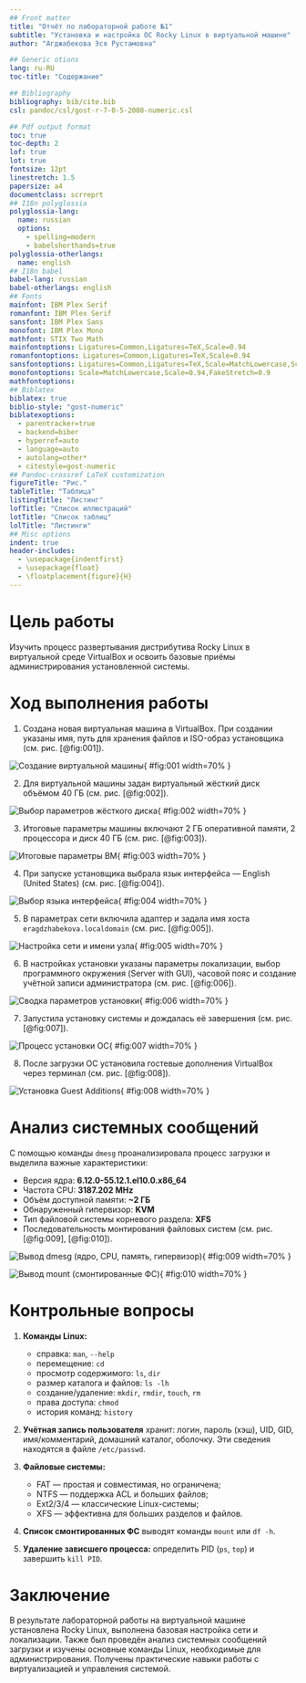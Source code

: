 ```yaml
---
## Front matter
title: "Отчёт по лабораторной работе №1"
subtitle: "Установка и настройка ОС Rocky Linux в виртуальной машине"
author: "Агджабекова Эся Рустамовна"

## Generic otions
lang: ru-RU
toc-title: "Содержание"

## Bibliography
bibliography: bib/cite.bib
csl: pandoc/csl/gost-r-7-0-5-2008-numeric.csl

## Pdf output format
toc: true
toc-depth: 2
lof: true
lot: true
fontsize: 12pt
linestretch: 1.5
papersize: a4
documentclass: scrreprt
## I18n polyglossia
polyglossia-lang:
  name: russian
  options:
    - spelling=modern
    - babelshorthands=true
polyglossia-otherlangs:
  name: english
## I18n babel
babel-lang: russian
babel-otherlangs: english
## Fonts
mainfont: IBM Plex Serif
romanfont: IBM Plex Serif
sansfont: IBM Plex Sans
monofont: IBM Plex Mono
mathfont: STIX Two Math
mainfontoptions: Ligatures=Common,Ligatures=TeX,Scale=0.94
romanfontoptions: Ligatures=Common,Ligatures=TeX,Scale=0.94
sansfontoptions: Ligatures=Common,Ligatures=TeX,Scale=MatchLowercase,Scale=0.94
monofontoptions: Scale=MatchLowercase,Scale=0.94,FakeStretch=0.9
mathfontoptions:
## Biblatex
biblatex: true
biblio-style: "gost-numeric"
biblatexoptions:
  - parentracker=true
  - backend=biber
  - hyperref=auto
  - language=auto
  - autolang=other*
  - citestyle=gost-numeric
## Pandoc-crossref LaTeX customization
figureTitle: "Рис."
tableTitle: "Таблица"
listingTitle: "Листинг"
lofTitle: "Список иллюстраций"
lotTitle: "Список таблиц"
lolTitle: "Листинги"
## Misc options
indent: true
header-includes:
  - \usepackage{indentfirst}
  - \usepackage{float}
  - \floatplacement{figure}{H}
---
```


# Цель работы

Изучить процесс развертывания дистрибутива Rocky Linux в виртуальной среде VirtualBox и освоить базовые приёмы администрирования установленной системы.

# Ход выполнения работы

1. Создана новая виртуальная машина в VirtualBox. При создании указаны имя, путь для хранения файлов и ISO-образ установщика (см. рис. [@fig:001]).

![Создание виртуальной машины](image/01.png){ #fig:001 width=70% }

2. Для виртуальной машины задан виртуальный жёсткий диск объёмом 40 ГБ (см. рис. [@fig:002]).

![Выбор параметров жёсткого диска](image/02.png){ #fig:002 width=70% }

3. Итоговые параметры машины включают 2 ГБ оперативной памяти, 2 процессора и диск 40 ГБ (см. рис. [@fig:003]).

![Итоговые параметры ВМ](image/03.png){ #fig:003 width=70% }

4. При запуске установщика выбрала язык интерфейса — English (United States) (см. рис. [@fig:004]).

![Выбор языка интерфейса](image/04.png){ #fig:004 width=70% }

5. В параметрах сети включила адаптер и задала имя хоста `eragdzhabekova.localdomain` (см. рис. [@fig:005]).

![Настройка сети и имени узла](image/05.png){ #fig:005 width=70% }

6. В настройках установки указаны параметры локализации, выбор программного окружения (Server with GUI), часовой пояс и создание учётной записи администратора (см. рис. [@fig:006]).

![Сводка параметров установки](image/06.png){ #fig:006 width=70% }

7. Запустила установку системы и дождалась её завершения (см. рис. [@fig:007]).

![Процесс установки ОС](image/07.png){ #fig:007 width=70% }

8. После загрузки ОС установила гостевые дополнения VirtualBox через терминал (см. рис. [@fig:008]).

![Установка Guest Additions](image/08.png){ #fig:008 width=70% }

# Анализ системных сообщений

С помощью команды `dmesg` проанализировала процесс загрузки и выделила важные характеристики:

- Версия ядра: **6.12.0-55.12.1.el10.0.x86_64**
- Частота CPU: **3187.202 MHz**
- Объём доступной памяти: **~2 ГБ**
- Обнаруженный гипервизор: **KVM**
- Тип файловой системы корневого раздела: **XFS**
- Последовательность монтирования файловых систем (см. рис. [@fig:009], [@fig:010]).

![Вывод dmesg (ядро, CPU, память, гипервизор)](image/09.png){ #fig:009 width=70% }

![Вывод mount (смонтированные ФС)](image/10.png){ #fig:010 width=70% }

# Контрольные вопросы

1. **Команды Linux:**
   - справка: `man`, `--help`
   - перемещение: `cd`
   - просмотр содержимого: `ls`, `dir`
   - размер каталога и файлов: `ls -lh`
   - создание/удаление: `mkdir`, `rmdir`, `touch`, `rm`
   - права доступа: `chmod`
   - история команд: `history`

2. **Учётная запись пользователя** хранит: логин, пароль (хэш), UID, GID, имя/комментарий, домашний каталог, оболочку. Эти сведения находятся в файле `/etc/passwd`.

3. **Файловые системы:**
   - FAT — простая и совместимая, но ограничена;
   - NTFS — поддержка ACL и больших файлов;
   - Ext2/3/4 — классические Linux-системы;
   - XFS — эффективна для больших разделов и файлов.

4. **Список смонтированных ФС** выводят команды `mount` или `df -h`.

5. **Удаление зависшего процесса:** определить PID (`ps`, `top`) и завершить `kill PID`.

# Заключение

В результате лабораторной работы на виртуальной машине установлена Rocky Linux, выполнена базовая настройка сети и локализации. Также был проведён анализ системных сообщений загрузки и изучены основные команды Linux, необходимые для администрирования. Получены практические навыки работы с виртуализацией и управления системой.
